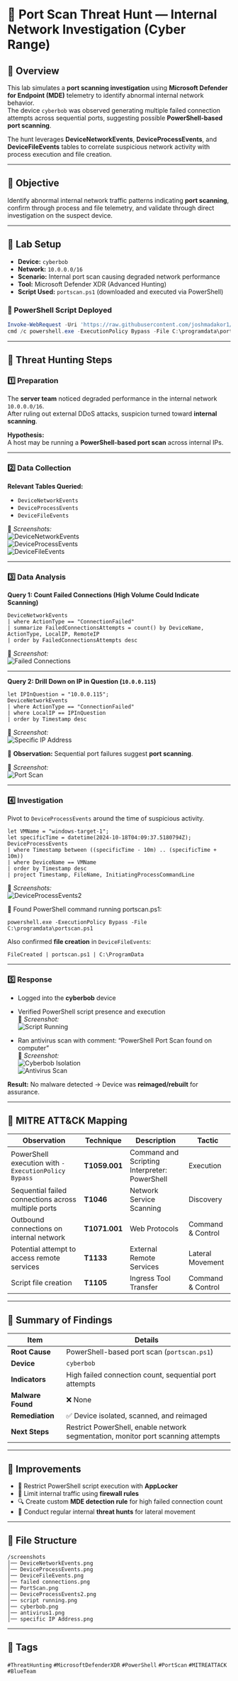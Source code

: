 # 🔎 Port Scan Threat Hunt — Internal Network Investigation (Cyber Range)

## 🧭 Overview

This lab simulates a **port scanning investigation** using **Microsoft Defender for Endpoint (MDE)** telemetry to identify abnormal internal network behavior.  
The device `cyberbob` was observed generating multiple failed connection attempts across sequential ports, suggesting possible **PowerShell-based port scanning**.

The hunt leverages **DeviceNetworkEvents**, **DeviceProcessEvents**, and **DeviceFileEvents** tables to correlate suspicious network activity with process execution and file creation.

---

## 🎯 Objective

Identify abnormal internal network traffic patterns indicating **port scanning**, confirm through process and file telemetry, and validate through direct investigation on the suspect device.

---

## 🧱 Lab Setup

- **Device:** `cyberbob`
- **Network:** `10.0.0.0/16`
- **Scenario:** Internal port scan causing degraded network performance
- **Tool:** Microsoft Defender XDR (Advanced Hunting)
- **Script Used:** `portscan.ps1` (downloaded and executed via PowerShell)

### 🧰 PowerShell Script Deployed

```powershell
Invoke-WebRequest -Uri 'https://raw.githubusercontent.com/joshmadakor1/lognpacific-public/refs/heads/main/cyber-range/entropy-gorilla/portscan.ps1' -OutFile 'C:\programdata\portscan.ps1';
cmd /c powershell.exe -ExecutionPolicy Bypass -File C:\programdata\portscan.ps1
```

---

## 🧪 Threat Hunting Steps

### 1️⃣ Preparation
The **server team** noticed degraded performance in the internal network `10.0.0.0/16`.  
After ruling out external DDoS attacks, suspicion turned toward **internal scanning**.

**Hypothesis:**  
A host may be running a **PowerShell-based port scan** across internal IPs.

---

### 2️⃣ Data Collection

**Relevant Tables Queried:**
- `DeviceNetworkEvents`
- `DeviceProcessEvents`
- `DeviceFileEvents`

📸 *Screenshots:*  
![DeviceNetworkEvents](./screenshots/DeviceNetworkEvents.png)  
![DeviceProcessEvents](./screenshots/DeviceProcessEvents.png)  
![DeviceFileEvents](./screenshots/DeviceFileEvents.png)

---

### 3️⃣ Data Analysis

**Query 1: Count Failed Connections (High Volume Could Indicate Scanning)**

```kql
DeviceNetworkEvents
| where ActionType == "ConnectionFailed"
| summarize FailedConnectionsAttempts = count() by DeviceName, ActionType, LocalIP, RemoteIP
| order by FailedConnectionsAttempts desc
```
📸 *Screenshot:*  
![Failed Connections](./screenshots/failed%20connections.png)

---

**Query 2: Drill Down on IP in Question (`10.0.0.115`)**

```kql
let IPInQuestion = "10.0.0.115";
DeviceNetworkEvents
| where ActionType == "ConnectionFailed"
| where LocalIP == IPInQuestion
| order by Timestamp desc
```
📸 *Screenshot:*  
![Specific IP Address](./screenshots/specific%20IP%20Address.png)

🧠 **Observation:** Sequential port failures suggest **port scanning**.

📸 *Screenshot:*  
![Port Scan](./screenshots/PortScan.png)

---

### 4️⃣ Investigation

Pivot to `DeviceProcessEvents` around the time of suspicious activity.

```kql
let VMName = "windows-target-1";
let specificTime = datetime(2024-10-18T04:09:37.5180794Z);
DeviceProcessEvents
| where Timestamp between ((specificTime - 10m) .. (specificTime + 10m))
| where DeviceName == VMName
| order by Timestamp desc
| project Timestamp, FileName, InitiatingProcessCommandLine
```
📸 *Screenshots:*  
![DeviceProcessEvents2](./screenshots/DeviceProcessEvents2.png)

🧠 Found PowerShell command running portscan.ps1:
```
powershell.exe -ExecutionPolicy Bypass -File C:\programdata\portscan.ps1
```

Also confirmed **file creation** in `DeviceFileEvents`:
```
FileCreated | portscan.ps1 | C:\ProgramData
```

---

### 5️⃣ Response

- Logged into the **cyberbob** device  
- Verified PowerShell script presence and execution  
📸 *Screenshot:*  
![Script Running](./screenshots/script%20running.png)

- Ran antivirus scan with comment: “PowerShell Port Scan found on computer”  
📸 *Screenshot:*  
![Cyberbob Isolation](./screenshots/cyberbob.png)  
![Antivirus Scan](./screenshots/antivirus1.png)

**Result:** No malware detected → Device was **reimaged/rebuilt** for assurance.

---

## 🧠 MITRE ATT&CK Mapping

| Observation | Technique | Description | Tactic |
|--------------|------------|--------------|---------|
| PowerShell execution with `-ExecutionPolicy Bypass` | **T1059.001** | Command and Scripting Interpreter: PowerShell | Execution |
| Sequential failed connections across multiple ports | **T1046** | Network Service Scanning | Discovery |
| Outbound connections on internal network | **T1071.001** | Web Protocols | Command & Control |
| Potential attempt to access remote services | **T1133** | External Remote Services | Lateral Movement |
| Script file creation | **T1105** | Ingress Tool Transfer | Command & Control |

---

## 🧾 Summary of Findings

| Item | Details |
|------|----------|
| **Root Cause** | PowerShell-based port scan (`portscan.ps1`) |
| **Device** | `cyberbob` |
| **Indicators** | High failed connection count, sequential port attempts |
| **Malware Found** | ❌ None |
| **Remediation** | ✅ Device isolated, scanned, and reimaged |
| **Next Steps** | Restrict PowerShell, enable network segmentation, monitor port scanning attempts |

---

## 🔧 Improvements

- 🚫 Restrict PowerShell script execution with **AppLocker**
- 🧱 Limit internal traffic using **firewall rules**
- 🔍 Create custom **MDE detection rule** for high failed connection count
- 🧠 Conduct regular internal **threat hunts** for lateral movement

---

## 📁 File Structure

```
/screenshots
│── DeviceNetworkEvents.png
│── DeviceProcessEvents.png
│── DeviceFileEvents.png
│── failed connections.png
│── PortScan.png
│── DeviceProcessEvents2.png
│── script running.png
│── cyberbob.png
│── antivirus1.png
│── specific IP Address.png
```

---

## 🧰 Tags
`#ThreatHunting` `#MicrosoftDefenderXDR` `#PowerShell` `#PortScan` `#MITREATTACK` `#BlueTeam`
